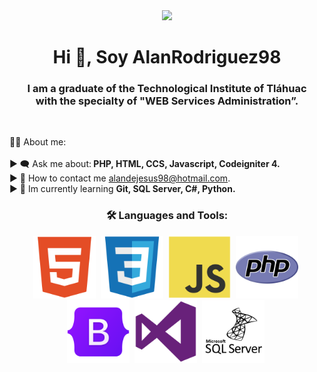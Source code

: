 <div id="header" align="center">
  <img src="https://media.giphy.com/media/26tn33aiTi1jkl6H6/giphy.gif" width="400"/>
  <h1 align="center">Hi 👋, Soy AlanRodriguez98</h1>
  <h3 align="center">I am a graduate of the Technological Institute of Tláhuac <br> with the specialty of "WEB Services Administration”.
  </div>
  <br>

  🙍‍♂️ About me:<br><br>
  ► 🗨️ Ask me about:<strong> PHP, HTML, CCS, Javascript, Codeigniter 4. </strong><br>
  ► 📧 How to contact me alandejesus98@hotmail.com.<br>
  ► 🏫 Im currently learning <strong>Git, SQL Server, C#, Python.</strong>
  
  <div align="center">
    <h3>🛠️ Languages and Tools:</h3>
    <div>
    <img src="https://github.com/devicons/devicon/blob/master/icons/html5/html5-plain.svg" title="HTML5" alt="HTML" width="100" height="100"/>&nbsp; 
    <img src="https://github.com/devicons/devicon/blob/master/icons/css3/css3-original.svg" title="CCS3" alt="CCS3" width="100" height="100"/>&nbsp;
    <img src="https://github.com/devicons/devicon/blob/master/icons/javascript/javascript-original.svg" title="JS" alt="JS" width="100" height="100"/>&nbsp;
    <img src="https://github.com/devicons/devicon/blob/master/icons/php/php-original.svg" title="PHP" alt="PHP" width="100" height="100"/>&nbsp;
    <img src="https://github.com/devicons/devicon/blob/master/icons/bootstrap/bootstrap-original.svg" title="bootstrap" alt="bootstrap" width="100" height="100"/>&nbsp;
    <img src="https://github.com/devicons/devicon/blob/master/icons/visualstudio/visualstudio-plain.svg" title="Visual Studio" alt="Visual Studio" width="100"                height="100"/>&nbsp;
    <img src="https://github.com/devicons/devicon/blob/master/icons/microsoftsqlserver/microsoftsqlserver-plain-wordmark.svg" title="sqlserver" alt="sqlserver" width="100" height="100"/>&nbsp;
    </div>
